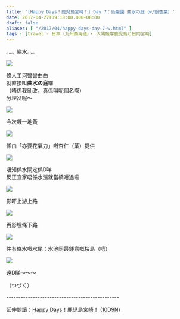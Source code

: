 ```yaml
---
title: '[Happy Days！鹿児島宮崎！] Day 7：仙巌園 曲水の庭（w/銀杏葉）'
date: 2017-04-27T09:18:00.000+08:00
draft: false
aliases: [ "/2017/04/happy-days-day-7-w.html" ]
tags : [travel - 日本（九州西海道）・ 大隅薩摩鹿児島と日向宮崎]
---
```


。。。睇水。。。  

![](/images/kojkmi7d09.jpg)

條人工河彎彎曲曲  
就直接叫**曲水の庭**囉  
（唔係我亂改，真係叫呢個名㗎）  
分埋岔呢～

![](/images/kojkmi7d09a.jpg)

今次嘅一地黃

![](/images/kojkmi7d09b.jpg)

係由「亦要花氣力」嘅杏仁（葉）提供

![](/images/kojkmi7d09c.jpg)

唔知係水閘定係D咩  
反正宜家唔係水漲就當橋咁過啦

![](/images/kojkmi7d09d.jpg)

影吓上游上路

![](/images/kojkmi7d09e.jpg)

再影埋條下路

![](/images/kojkmi7d09f.jpg)

仲有條水嘅水尾：水池同最鍾意嘅桜島（嘻）

![](/images/kojkmi7d09g.jpg)

遠D睇～～～

  
  

  

（つづく）  
  
\-----------------------------------------------  
  
延伸閱讀：[Happy Days！鹿児島宮崎！ (10D9N)](https://hidie.net/kojkmi10d9n/)
